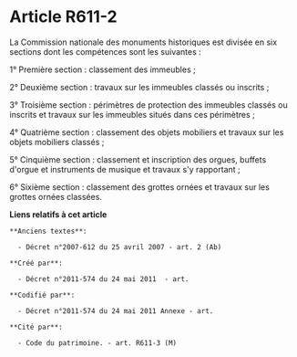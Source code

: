 # Article R611-2

La Commission nationale des monuments historiques est divisée en six sections dont les compétences sont les suivantes :

1° Première section : classement des immeubles ;

2° Deuxième section : travaux sur les immeubles classés ou inscrits ;

3° Troisième section : périmètres de protection des immeubles classés ou inscrits et travaux sur les immeubles situés dans
ces périmètres ;

4° Quatrième section : classement des objets mobiliers et travaux sur les objets mobiliers classés ;

5° Cinquième section : classement et inscription des orgues, buffets d'orgue et instruments de musique et travaux s'y
rapportant ;

6° Sixième section : classement des grottes ornées et travaux sur les grottes ornées classées.

**Liens relatifs à cet article**

	**Anciens textes**:

	  - Décret n°2007-612 du 25 avril 2007 - art. 2 (Ab)

	**Créé par**:

	  - Décret n°2011-574 du 24 mai 2011  - art.

	**Codifié par**:

	  - Décret n°2011-574 du 24 mai 2011 Annexe - art.

	**Cité par**:

	  - Code du patrimoine. - art. R611-3 (M)
